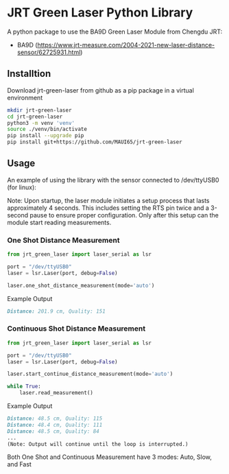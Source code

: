 # JRT Green Laser Python Library
A python package to use the BA9D Green Laser Module from Chengdu JRT:
* BA9D (https://www.jrt-measure.com/2004-2021-new-laser-distance-sensor/62725931.html)

## Installtion
Download jrt-green-laser from github as a pip package in a virtual environment

``` sh
mkdir jrt-green-laser
cd jrt-green-laser
python3 -m venv 'venv'
source ./venv/bin/activate
pip install --upgrade pip
pip install git+https://github.com/MAUI65/jrt-green-laser
```
## Usage
An example of using the library with the sensor connected to /dev/ttyUSB0 (for linux):

Note: Upon startup, the laser module initiates a setup process that lasts approximately 4 seconds. This includes setting the RTS pin twice and a 3-second pause to ensure proper configuration. Only after this setup can the module start reading measurements.

### One Shot Distance Measurement
```python
from jrt_green_laser import laser_serial as lsr

port = "/dev/ttyUSB0"
laser = lsr.Laser(port, debug=False)

laser.one_shot_distance_measurement(mode='auto')
```
Example Output
```markdown
Distance: 201.9 cm, Quality: 151
```

### Continuous Shot Distance Measurement
```python
from jrt_green_laser import laser_serial as lsr

port = "/dev/ttyUSB0"
laser = lsr.Laser(port, debug=False)

laser.start_continue_distance_measurement(mode='auto')

while True:
    laser.read_measurement()
```
Example Output
```markdown
Distance: 48.5 cm, Quality: 115
Distance: 48.4 cm, Quality: 111
Distance: 48.5 cm, Quality: 84
...
(Note: Output will continue until the loop is interrupted.)
```

Both One Shot and Continuous Measurement have 3 modes: Auto, Slow, and Fast
